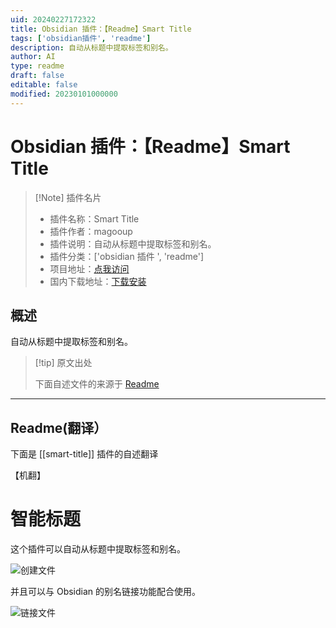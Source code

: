 ```yaml
---
uid: 20240227172322
title: Obsidian 插件：【Readme】Smart Title
tags: ['obsidian插件', 'readme']
description: 自动从标题中提取标签和别名。
author: AI
type: readme
draft: false
editable: false
modified: 20230101000000
---
```


# Obsidian 插件：【Readme】Smart Title

> [!Note] 插件名片
> - 插件名称：Smart Title
> - 插件作者：magooup
> - 插件说明：自动从标题中提取标签和别名。
> - 插件分类：['obsidian 插件 ', 'readme']
> - 项目地址：[点我访问](https://github.com/magooup/obsidian-plugin-smart-title)
> - 国内下载地址：[下载安装](https://pkmer.cn/products/plugin/pluginMarket/?smart-title)

## 概述

自动从标题中提取标签和别名。

> [!tip] 原文出处
>
>下面自述文件的来源于 [Readme](https://ghproxy.net/https://raw.githubusercontent.com/magooup/obsidian-plugin-smart-title/master/README.md)

---

## Readme(翻译）

下面是 [[smart-title]] 插件的自述翻译

【机翻】

# 智能标题

这个插件可以自动从标题中提取标签和别名。

![创建文件](https://cdn.pkmer.cn/covers/smart-title_2_0.gif!pkmer)

并且可以与 Obsidian 的别名链接功能配合使用。

![链接文件](https://cdn.pkmer.cn/covers/smart-title_2_1.gif!pkmer)
